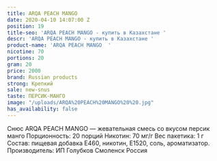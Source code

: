 ```yaml
---
title: ARQA PEACH MANGO
date: 2020-04-10 14:07:00 Z
position: 19
title-seo: 'ARQA PEACH MANGO - купить в Казахстане '
descr: 'ARQA PEACH MANGO - купить в Казахстане '
product-name: 'ARQA PEACH MANGO  '
nicotine: 70
portions: 20
gram: 20
price: 2000
brand: Russian products
strong: Крепкий
sale: new-snus
taste: ПЕРСИК-МАНГО
image: "/uploads/ARQA%20PEACH%20MANGO%20%20.jpg"
has_availability: false
---
```


Снюс ARQA PEACH MANGO   — жевательная смесь со вкусом персик манго Порционность: 20 порций Никотин: 70 мг/г Вес пакетика: 1 г Состав: пищевая добавка E460, никотин, E1520, соль, ароматизатор. Производитель: ИП Голубков Смоленск Россия